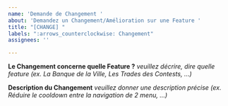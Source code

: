 ```yaml
---
name: 'Demande de Changement '
about: 'Demandez un Changement/Amélioration sur une Feature '
title: "[CHANGE] "
labels: ":arrows_counterclockwise: Changement"
assignees: ''

---
```


**Le Changement concerne quelle Feature ?**
_veuillez décrire, dire quelle feature (ex. La Banque de la Ville, Les Trades des Contests, ...)_

**Description du Changement** 
_veuillez donner une description précise (ex. Réduire le cooldown entre la navigation de 2 menu, ...)_

